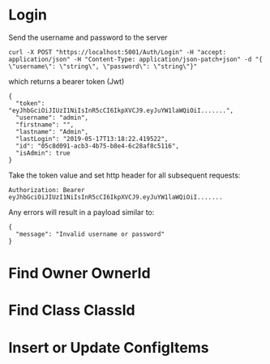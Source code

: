# Login
Send the username and password to the server
```
curl -X POST "https://localhost:5001/Auth/Login" -H "accept: application/json" -H "Content-Type: application/json-patch+json" -d "{ \"username\": \"string\", \"password\": \"string\"}"
```
which returns a bearer token (Jwt)
```
{
  "token": "eyJhbGciOiJIUzI1NiIsInR5cCI6IkpXVCJ9.eyJuYW1laWQiOiI.......",
  "username": "admin",
  "firstname": "",
  "lastname": "Admin",
  "lastLogin": "2019-05-17T13:18:22.419522",
  "id": "05c8d091-acb3-4b75-b8e4-6c28af8c5116",
  "isAdmin": true
}
```

Take the token value and set http header for all subsequent requests:
```
Authorization: Bearer eyJhbGciOiJIUzI1NiIsInR5cCI6IkpXVCJ9.eyJuYW1laWQiOiI.......
```

Any errors will result in a payload similar to:
```
{
  "message": "Invalid username or password"
}
```

# Find Owner OwnerId

# Find Class ClassId

# Insert or Update ConfigItems
